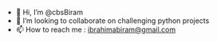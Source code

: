 - 👋 Hi, I’m @cbsBiram
- 💞️ I’m looking to collaborate on challenging python projects
- 📫 How to reach me : ibrahimabiram@gmail.com 

<!---
cbsBiram/cbsBiram is a ✨ special ✨ repository because its `README.md` (this file) appears on your GitHub profile.
You can click the Preview link to take a look at your changes.
--->
